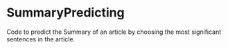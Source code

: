 # SummaryPredicting
Code to predict the Summary of an article by choosing the most significant sentences in the article.
